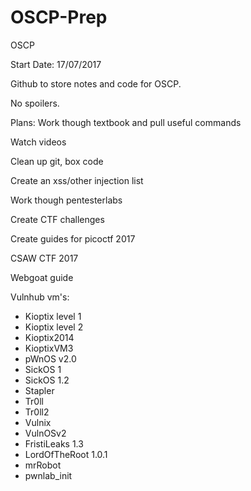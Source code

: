 # OSCP-Prep
OSCP

Start Date: 17/07/2017

Github to store notes and code for OSCP.

No spoilers.

Plans:
Work though textbook and pull useful commands

Watch videos

Clean up git, box code

Create an xss/other injection list

Work though pentesterlabs

Create CTF challenges

Create guides for picoctf 2017

CSAW CTF 2017

Webgoat guide


Vulnhub vm's: 
- Kioptix level 1	
- Kioptix level 2	
- Kioptix2014	
- KioptixVM3	
- pWnOS v2.0	
- SickOS 1	
- SickOS 1.2	
- Stapler	
- Tr0ll	
- Tr0ll2	
- Vulnix	
- VulnOSv2	
- FristiLeaks 1.3	
- LordOfTheRoot 1.0.1	
- mrRobot	
- pwnlab_init	
